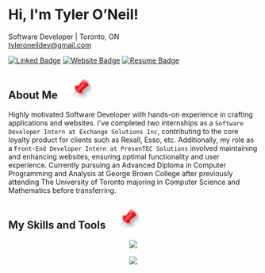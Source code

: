 # Hi, I'm Tyler O’Neil!

Software Developer | Toronto, ON  
tyleroneildev@gmail.com  

<a href="https://linkedin.com/in/tyler-oneil-dev"><img src="https://custom-icon-badges.demolab.com/badge/LinkedIn-0A0A0A?style=for-the-badge&logo=linkedin-white&logoColor=fff" alt="Linked Badge"></a> 
<a href="https://tyleroneil.dev"><img src="https://img.shields.io/badge/Website-0A0A0A?style=for-the-badge&logo=react&logoColor=white" alt="Website Badge"></a> 
<a href="https://tyleroneil.dev/Tyler-Oneil-Resume.pdf"><img src="https://img.shields.io/badge/Resume-0A0A0A?style=for-the-badge&logo=readme&logoColor=fff" alt="Resume Badge"></a> 

## About Me[![](https://raw.githubusercontent.com/aregtech/areg-sdk/master/docs/img/pin.svg)](#about-me)

Highly motivated Software Developer with hands-on experience in crafting applications and websites. I've completed two internships as a `Software Developer Intern at Exchange Solutions Inc`, contributing to the core loyalty product for clients such as Rexall, Esso, etc. Additionally, my role as a `Front-End Developer Intern at PresenTEC Solutions` involved maintaining and enhancing websites, ensuring optimal functionality and user experience. Currently pursuing an Advanced Diploma in Computer Programming and Analysis at George Brown College after previously attending The University of Toronto majoring in Computer Science and Mathematics before transferring.

## My Skills and Tools[![](https://raw.githubusercontent.com/aregtech/areg-sdk/master/docs/img/pin.svg)](#my-skills-and-tools)

<p align="center">
  <img src="https://skillicons.dev/icons?i=html,css,bootstrap,tailwind,js,ts,react,nodejs,expressjs,python,java,cs,bash,latex" />
</p>
<p align="center">
  <img src="https://skillicons.dev/icons?i=aws,azure,docker,postman,jenkins,vscode,neovim,git,linux,jest,mysql,postgres,mongodb,dotnet,spring" />
</p>
